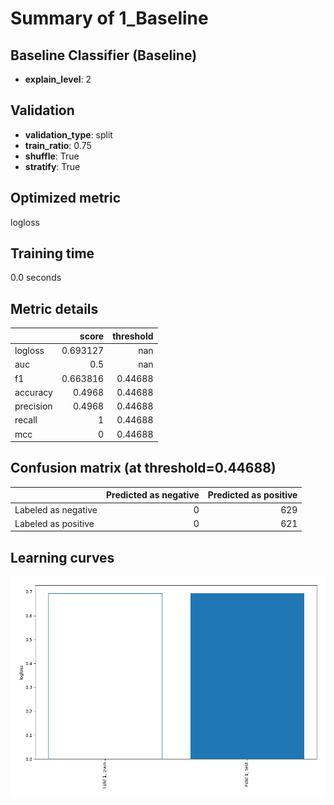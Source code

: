 # Summary of 1_Baseline

## Baseline Classifier (Baseline)
- **explain_level**: 2

## Validation
 - **validation_type**: split
 - **train_ratio**: 0.75
 - **shuffle**: True
 - **stratify**: True

## Optimized metric
logloss

## Training time

0.0 seconds

## Metric details
|           |    score |   threshold |
|:----------|---------:|------------:|
| logloss   | 0.693127 |   nan       |
| auc       | 0.5      |   nan       |
| f1        | 0.663816 |     0.44688 |
| accuracy  | 0.4968   |     0.44688 |
| precision | 0.4968   |     0.44688 |
| recall    | 1        |     0.44688 |
| mcc       | 0        |     0.44688 |


## Confusion matrix (at threshold=0.44688)
|                     |   Predicted as negative |   Predicted as positive |
|:--------------------|------------------------:|------------------------:|
| Labeled as negative |                       0 |                     629 |
| Labeled as positive |                       0 |                     621 |

## Learning curves
![Learning curves](learning_curves.png)